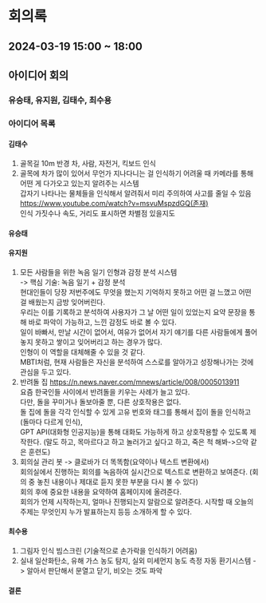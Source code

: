 # 회의록
## 2024-03-19 15:00 ~ 18:00
## 아이디어 회의
### 유승태, 유지원, 김태수, 최수용

### 아이디어 목록
#### 김태수
1. 골목길 10m 반경 차, 사람, 자전거, 킥보드 인식   
2. 골목에 차가 많이 있어서 무언가 지나다니는 걸 인식하기 어려울 때 카메라를 통해 어떤 게 다가오고 있는지 알려주는 시스템   
갑자기 나타나는 물체들을 인식해서 알려줘서 미리 주의하여 사고를 줄일 수 있음   
https://www.youtube.com/watch?v=msvuMspzdGQ(존재)   
인식 가짓수나 속도, 거리도 표시하면 차별점 있을지도   
#### 유승태
   
#### 유지원
1. 모든 사람들을 위한 녹음 일기 인형과 감정 분석 시스템   
-> 핵심 기술: 녹음 일기 + 감정 분석   
현대인들이 당장 저번주에도 무엇을 했는지 기억하지 못하고 어떤 걸 느꼈고 어떤 걸 배웠는지 금방 잊어버린다.   
우리는 이를 기록하고 분석하여 사용자가 그 날 어떤 일이 있었는지 요약 문장을 통해 바로 파악이 가능하고, 느낀 감정도 바로 볼 수 있다.   
일이 바빠서, 만날 시간이 없어서, 여유가 없어서 자기 얘기를 다른 사람들에게 풀어놓지 못하고 쌓이고 잊어버리고 하는 경우가 많다.   
인형이 이 역할을 대체해줄 수 있을 것 같다.   
MBTI처럼, 현재 사람들은 자신을 분석하여 스스로를 알아가고 성장해나가는 것에 관심을 두고 있다.   
2. 반려돌 집
https://n.news.naver.com/mnews/article/008/0005013911   
요즘 한국인들 사이에서 반려돌을 키우는 사례가 늘고 있다.   
다만, 돌을 꾸미거나 돌보아줄 뿐, 다른 상호작용은 없다.   
돌 집에 돌을 각각 인식할 수 있게 고유 번호와 태그를 통해서 집이 돌을 인식하고(돌마다 다르게 인식),   
GPT API(대화형 인공지능)을 통해 대화도 가능하게 하고 상호작용할 수 있도록 제작한다. (말도 하고, 목마르다고 하고 놀러가고 싶다고 하고, 죽은 척 해봐->으악 같은 훈련도)   
3. 회의실 관리 봇 -> 클로바가 더 똑똑함(요약이나 텍스트 변환에서)   
회의실에서 진행하는 회의를 녹음하여 실시간으로 텍스트로 변환하고 보여준다. (회의 중 놓친 내용이나 제대로 듣지 못한 부분을 다시 볼 수 있다)   
회의 후에 중요한 내용을 요약하여 홈페이지에 올려준다.   
회의가 언제 시작하는지, 얼마나 진행되는지 알람으로 알려준다.
시작할 때 오늘의 주제는 무엇인지 누가 발표하는지 등등 소개하게 할 수 있다.
#### 최수용
1. 그림자 인식 빔스크린 (기술적으로 손가락을 인식하기 어려움)
2. 실내 일산화탄소, 유해 가스 농도 탐지, 실외 미세먼지 농도 측정 자동 환기시스템 -> 알아서 판단해서 문열고 닫기, 비오는 것도 파악 

#### 결론
